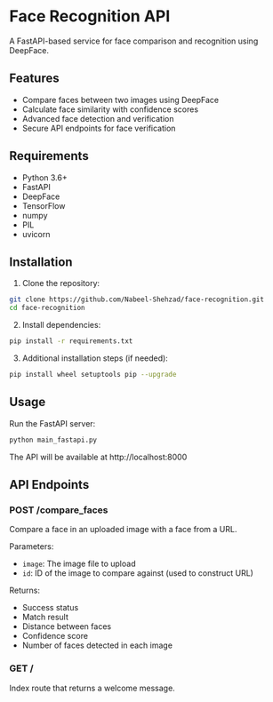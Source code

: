 # Face Recognition API

A FastAPI-based service for face comparison and recognition using DeepFace.

## Features

- Compare faces between two images using DeepFace
- Calculate face similarity with confidence scores
- Advanced face detection and verification
- Secure API endpoints for face verification

## Requirements

- Python 3.6+
- FastAPI
- DeepFace
- TensorFlow
- numpy
- PIL
- uvicorn

## Installation

1. Clone the repository:
```bash
git clone https://github.com/Nabeel-Shehzad/face-recognition.git
cd face-recognition
```

2. Install dependencies:
```bash
pip install -r requirements.txt
```

3. Additional installation steps (if needed):
```bash
pip install wheel setuptools pip --upgrade
```

## Usage

Run the FastAPI server:
```bash
python main_fastapi.py
```

The API will be available at http://localhost:8000

## API Endpoints

### POST /compare_faces
Compare a face in an uploaded image with a face from a URL.

Parameters:
- `image`: The image file to upload
- `id`: ID of the image to compare against (used to construct URL)

Returns:
- Success status
- Match result
- Distance between faces
- Confidence score
- Number of faces detected in each image

### GET /
Index route that returns a welcome message.
